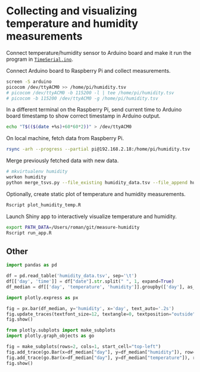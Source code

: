 # Collecting and visualizing temperature and humidity measurements

Connect temperature/humidity sensor to Arduino board and make it run the program in [`TimeSerial.ino`](TimeSerial.ino).

Connect Arduino board to Raspberry Pi and collect measurements.

```sh
screen -S arduino
picocom /dev/ttyACM0 >> /home/pi/humidity.tsv
# picocom /dev/ttyACM0 -b 115200 -l | tee /home/pi/humidity.tsv
# picocom -b 115200 /dev/ttyACM0 -g /home/pi/humidity.tsv
```

In a different terminal on the Raspberry Pi, send current time to Arduino board timestamp to show correct timestamp in Arduino output.

```sh
echo "T$(($(date +%s)+60*60*2))" > /dev/ttyACM0
```

On local machine, fetch data from Raspberry Pi.

```sh
rsync -arh --progress --partial pi@192.168.2.18:/home/pi/humidity.tsv ./humidity_new_data.tsv
```

Merge previously fetched data with new data.

```sh
# mkvirtualenv humidity
workon humidity
python merge_tsvs.py --file_existing humidity_data.tsv --file_append humidity_new_data.tsv --file_out humidity_data.tsv
```

Optionally, create static plot of temperature and humidity measurements.

```sh
Rscript plot_humidity_temp.R
```

Launch Shiny app to interactively visualize temperature and humidity.

```sh
export PATH_DATA=/Users/roman/git/measure-humidity
Rscript run_app.R
```

## Other

```py
import pandas as pd

df = pd.read_table('humidity_data.tsv', sep='\t')
df[['day', 'time']] = df["date"].str.split(" ", 1, expand=True)
df_median = df[['day', 'temperature', 'humidity']].groupby(['day'], as_index=False).median()
```

```py
import plotly.express as px

fig = px.bar(df_median, y='humidity', x='day', text_auto='.2s')
fig.update_traces(textfont_size=12, textangle=0, textposition="outside", cliponaxis=False)
fig.show()
```

```py
from plotly.subplots import make_subplots
import plotly.graph_objects as go

fig = make_subplots(rows=2, cols=1, start_cell="top-left")
fig.add_trace(go.Bar(x=df_median["day"], y=df_median["humidity"]), row=1, col=1)
fig.add_trace(go.Bar(x=df_median["day"], y=df_median["temperature"]), row=2, col=1)
fig.show()
```
